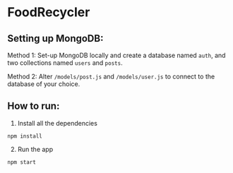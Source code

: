 # FoodRecycler

## Setting up MongoDB:

Method 1: Set-up MongoDB locally and create a database named `auth`, and two
collections named `users` and `posts`.

Method 2: Alter `/models/post.js` and `/models/user.js` to connect to the database of your choice.

## How to run:
1. Install all the dependencies

`npm install`

2. Run the app

`npm start`

